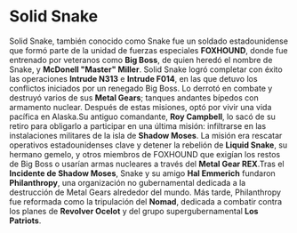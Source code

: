 # Solid Snake 

 Solid Snake, también conocido como Snake fue un soldado estadounidense que formó parte de la unidad de fuerzas especiales **FOXHOUND**, donde fue entrenado por veteranos como **Big Boss**, de quien heredó el nombre de Snake, y **McDonell "Master" Miller**. Solid Snake logró completar con éxito las operaciones **Intrude N313** e **Intrude F014**, en las que detuvo los conflictos iniciados por un renegado Big Boss. Lo derrotó en combate y destruyó varios de sus **Metal Gears**; tanques andantes bípedos con armamento nuclear. Después de estas misiones, optó por vivir una vida pacífica en Alaska.Su antiguo comandante, **Roy Campbell**, lo sacó de su retiro para obligarlo a participar en una última misión: infiltrarse en las instalaciones militares de la isla de **Shadow Moses**. La misión era rescatar operativos estadounidenses clave y detener la rebelión de **Liquid Snake**, su hermano gemelo, y otros miembros de FOXHOUND que exigían los restos de Big Boss o usarían armas nucleares a través del **Metal Gear REX**.Tras el **Incidente de Shadow Moses**, Snake y su amigo **Hal Emmerich** fundaron **Philanthropy**, una organización no gubernamental dedicada a la destrucción de Metal Gears alrededor del mundo. Más tarde, Philanthropy fue reformada como la tripulación del **Nomad**, dedicada a combatir contra los planes de **Revolver Ocelot** y del grupo supergubernamental **Los Patriots**.
